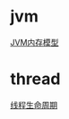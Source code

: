 # jvm
[JVM内存模型](https://github.com/rexwong/java-doc/blob/master/src/main/java/com/rexwong/jvm/jvm.md)

# thread
[线程生命周期](https://github.com/rexwong/java-doc/blob/master/src/main/java/com/rexwong/thread/thread.md)